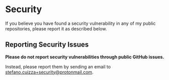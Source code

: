 
# Security

If you believe you have found a security vulnerability in any of my public repositories, please report it as described below.

## Reporting Security Issues

**Please do not report security vulnerabilities through public GitHub issues.**

Instead, please report them by sending an email to [stefano.cuizza+security@protonmail.com](mailto:stefano.cuizza+security@protonmail.com).
